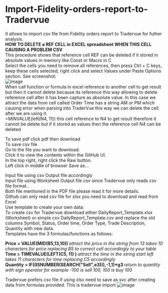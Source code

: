 # Import-Fidelity-orders-report-to-Tradervue
It allows to import csv file from Fidelity orders report to Tradervue for futher analysis.<br>
<b>HOW TO DELETE a REF CELL in EXCEL spreadsheet WHEN THIS CELL CAUSING A PROBLEM CSV</b> <br>
This procedure shows that reference cell REF can be deleted if it stored in absolute values in memory like Const or Macro in C <br>
Select the cells you need to remove all references, then press Ctrl + C keys, keep these cells selected, right click and select Values under Paste Options section. See screenshot:<br>
![image](https://user-images.githubusercontent.com/1938390/169705426-857070a3-8255-4a06-a69e-e170d9a3f403.png) <br>
When call function or formula in excel reference to another cell to get result but then it cannot delete because its reference
this way allowing to delete reference cell after it has been capture as absolute value. In this case we attract the data
from cell called Order Time has a string AM or PM which causing error when parsing into TraderVue this way we can delete the cell after we are using it. <br>
=MINVALUE(left(N4, 11))   this cell reference to N4 to get result therefore it cannot be delete but if it stored as values
then the reference cell N4 can be deleted

To save pdf click pdf then download <br>
To save csv file<br>
    Go to the file you want to download.<br>
    Click it to view the contents within the GitHub UI.<br>
    In the top right, right click the Raw button.<br>
    Left click in middle of browser Save as...<br>

Input file using csv Output file accordingly <br>
Input file using Worksheet Output file csv since Tradervue only reads csv file format..<br>
Both file mentioned in the PDF file please read it for more details.<br>
Github can only read csv file for xlsx you need to download and read from Excel <br>
Use template to create your own data: <br>
To create csv for Tradervue download either DailyReport_Template.xlsx (Worksheet) or simple csv DailyReport_Template.csv and replace the old columns Symbol, Status, Order time, Order Type, Trade Description, Quantity with new data. <br>
Templates have the 3 formulas/functions as follows:

<b>Price = VALUE(MID(B5,13,10)) </b>  _attract the price in the string from 13 takes 10 characters for price replacing B5 to correct cell accordingly to your table_<br>
<b>Time = TIMEVALUE(LEFT(C5, 11) ) </b> _attract the time in the string start left takes 11 characters for time replacing C5 accordingly_ <br>
<b>Quantity = IF((ISNUMBER(SEARCH("Sell",e3))),-1,1)\*g3 </b> _return to quantity with sign operator for example -100 is sell 100, 100 is buy 100_ <br>

Tradervue prefers csv file if using xlsx need to save as svc after creating data from formulas provided.
This is tradervue import 
![image](https://user-images.githubusercontent.com/1938390/171069856-57a01b66-6e1a-4117-b5d6-a4789a16081e.png)


